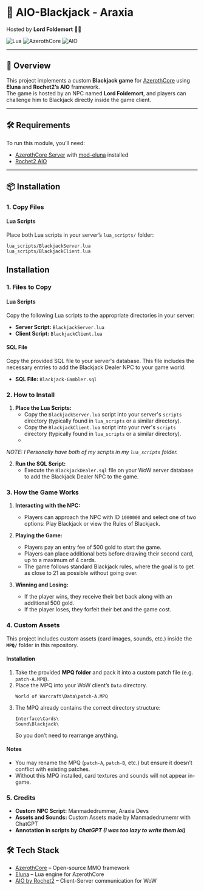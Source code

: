 # 🎲 AIO-Blackjack - Araxia

Hosted by **Lord Foldemort** 🧙‍♂️  

![Lua](https://img.shields.io/badge/Lua-5.1-blue.svg)
![AzerothCore](https://img.shields.io/badge/AzerothCore-Eluna-green)
![AIO](https://img.shields.io/badge/Uses-Rochet2%20AIO-blueviolet)

---

## 📖 Overview

This project implements a custom **Blackjack game** for [AzerothCore](https://www.azerothcore.org/) using **Eluna** and **Rochet2’s AIO** framework.  
The game is hosted by an NPC named **Lord Foldemort**, and players can challenge him to Blackjack directly inside the game client.

---

## 🛠 Requirements

To run this module, you’ll need:

- [AzerothCore Server](https://www.azerothcore.org/) with [mod-eluna](https://github.com/azerothcore/mod-eluna) installed  
- [Rochet2 AIO](https://github.com/Rochet2/AIO)  

---

## 📦 Installation

### 1. Copy Files

#### Lua Scripts
Place both Lua scripts in your server’s `lua_scripts/` folder:

```
lua_scripts/BlackjackServer.lua
lua_scripts/BlackjackClient.lua
```


## Installation

### 1. Files to Copy

#### Lua Scripts

Copy the following Lua scripts to the appropriate directories in your server:

- **Server Script:** `BlackjackServer.lua`
- **Client Script:** `BlackjackClient.lua`

#### SQL File

Copy the provided SQL file to your server's database. This file includes the necessary entries to add the Blackjack Dealer NPC to your game world.

- **SQL File:** `Blackjack-Gambler.sql`

### 2. How to Install

1. **Place the Lua Scripts:**
   - Copy the `BlackjackServer.lua` script into your server's `scripts` directory (typically found in `lua_scripts` or a similar directory).
   - Copy the `BlackjackClient.lua` script into your rver's `scripts` directory (typically found in `lua_scripts` or a similar directory).
   - 
*NOTE: I Personally have both of my scripts in my `lua_scripts` folder.*


2. **Run the SQL Script:**
   - Execute the `BlackjackDealer.sql` file on your WoW server database to add the Blackjack Dealer NPC to the game.

### 3. How the Game Works

1. **Interacting with the NPC:**
   - Players can approach the NPC with ID `1000000` and select one of two options: Play Blackjack or view the Rules of Blackjack.
   
2. **Playing the Game:**
   - Players pay an entry fee of 500 gold to start the game.
   - Players can place additional bets before drawing their second card, up to a maximum of 4 cards.
   - The game follows standard Blackjack rules, where the goal is to get as close to 21 as possible without going over.
   
3. **Winning and Losing:**
   - If the player wins, they receive their bet back along with an additional 500 gold.
   - If the player loses, they forfeit their bet and the game cost.

### 4. Custom Assets

This project includes custom assets (card images, sounds, etc.) inside the **`MPQ/`** folder in this repository.  

#### Installation
1. Take the provided **MPQ folder** and pack it into a custom patch file (e.g. `patch-A.MPQ`).  
2. Place the MPQ into your WoW client’s `Data` directory.  
   ~~~
   World of Warcraft\Data\patch-A.MPQ
   ~~~
3. The MPQ already contains the correct directory structure:  
   ~~~
   Interface\Cards\
   Sound\Blackjack\
   ~~~
   So you don’t need to rearrange anything.

#### Notes
- You may rename the MPQ (`patch-A`, `patch-B`, etc.) but ensure it doesn’t conflict with existing patches.  
- Without this MPQ installed, card textures and sounds will not appear in-game.  




### 5. Credits

- **Custom NPC Script:** Manmadedrummer, Araxia Devs
- **Assets and Sounds:** Custom Assets made by Manmadedrumemr with ChatGPT
- **Annotation in scripts by _ChatGPT (I was too lazy to write them lol)_**

## 🛠 Tech Stack

- [AzerothCore](https://www.azerothcore.org/) – Open-source MMO framework
- [Eluna](https://github.com/azerothcore/mod-eluna) – Lua engine for AzerothCore
- [AIO by Rochet2](https://github.com/Rochet2/AIO) – Client-Server communication for WoW


